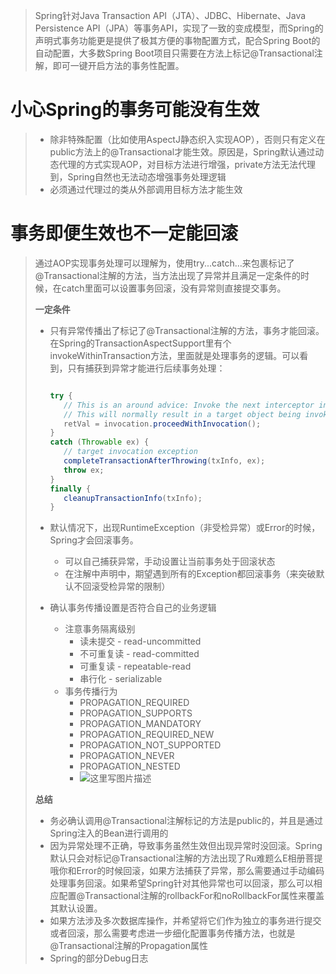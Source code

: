 > Spring针对Java Transaction API（JTA）、JDBC、Hibernate、Java Persistence API（JPA）等事务API，实现了一致的变成模型，而Spring的声明式事务功能更是提供了极其方便的事物配置方式，配合Spring Boot的自动配置，大多数Spring Boot项目只需要在方法上标记@Transactional注解，即可一键开启方法的事务性配置。

# 小心Spring的事务可能没有生效

> - 除非特殊配置（比如使用AspectJ静态织入实现AOP），否则只有定义在public方法上的@Transactional才能生效。原因是，Spring默认通过动态代理的方式实现AOP，对目标方法进行增强，private方法无法代理到，Spring自然也无法动态增强事务处理逻辑
> - 必须通过代理过的类从外部调用目标方法才能生效

# 事务即便生效也不一定能回滚

> 通过AOP实现事务处理可以理解为，使用try...catch...来包裹标记了@Transactional注解的方法，当方法出现了异常并且满足一定条件的时候，在catch里面可以设置事务回滚，没有异常则直接提交事务。
>
> **一定条件**
>
> - 只有异常传播出了标记了@Transactional注解的方法，事务才能回滚。在Spring的TransactionAspectSupport里有个invokeWithinTransaction方法，里面就是处理事务的逻辑。可以看到，只有捕获到异常才能进行后续事务处理：
>
>   ```java
>   
>   try {
>      // This is an around advice: Invoke the next interceptor in the chain.
>      // This will normally result in a target object being invoked.
>      retVal = invocation.proceedWithInvocation();
>   }
>   catch (Throwable ex) {
>      // target invocation exception
>      completeTransactionAfterThrowing(txInfo, ex);
>      throw ex;
>   }
>   finally {
>      cleanupTransactionInfo(txInfo);
>   }
>   ```
>
> - 默认情况下，出现RuntimeException（非受检异常）或Error的时候，Spring才会回滚事务。
>
>   - 可以自己捕获异常，手动设置让当前事务处于回滚状态
>   - 在注解中声明中，期望遇到所有的Exception都回滚事务（来突破默认不回滚受检异常的限制）
>
> - 确认事务传播设置是否符合自己的业务逻辑
>
>   - 注意事务隔离级别 
>     - 读未提交 - read-uncommitted
>     - 不可重复读 - read-committed
>     - 可重复读 - repeatable-read
>     - 串行化 - serializable
>   - 事务传播行为
>     - PROPAGATION_REQUIRED
>     - PROPAGATION_SUPPORTS
>     - PROPAGATION_MANDATORY
>     - PROPAGATION_REQUIRED_NEW
>     - PROPAGATION_NOT_SUPPORTED
>     - PROPAGATION_NEVER
>     - PROPAGATION_NESTED
>     - ![这里写图片描述](https://img-blog.csdn.net/20170420212829825?watermark/2/text/aHR0cDovL2Jsb2cuY3Nkbi5uZXQvc29vbmZseQ==/font/5a6L5L2T/fontsize/400/fill/I0JBQkFCMA==/dissolve/70/gravity/SouthEast)
>
> **总结**
>
> - 务必确认调用@Transactional注解标记的方法是public的，并且是通过Spring注入的Bean进行调用的
> - 因为异常处理不正确，导致事务虽然生效但出现异常时没回滚。Spring默认只会对标记@Transactional注解的方法出现了Ru难题么E相册菩提哦你和Error的时候回滚，如果方法捕获了异常，那么需要通过手动编码处理事务回滚。如果希望Spring针对其他异常也可以回滚，那么可以相应配置@Transactional注解的rollbackFor和noRollbackFor属性来覆盖其默认设置。
> - 如果方法涉及多次数据库操作，并希望将它们作为独立的事务进行提交或者回滚，那么需要考虑进一步细化配置事务传播方法，也就是@Transactional注解的Propagation属性
> - Spring的部分Debug日志

